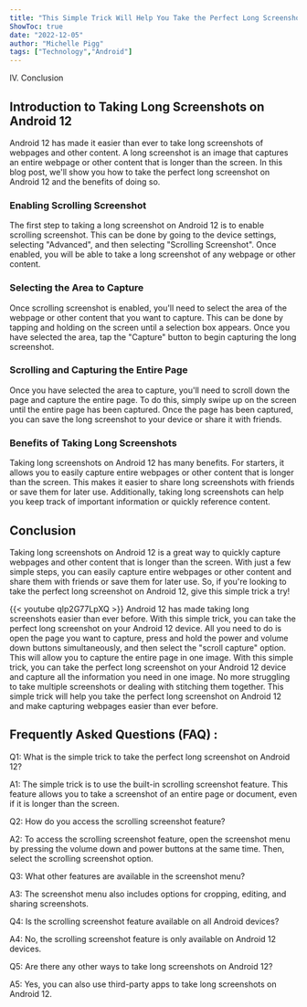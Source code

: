 ```yaml
---
title: "This Simple Trick Will Help You Take the Perfect Long Screenshot on Android 12!"
ShowToc: true 
date: "2022-12-05"
author: "Michelle Pigg" 
tags: ["Technology","Android"]
---
```

IV. Conclusion

## Introduction to Taking Long Screenshots on Android 12

Android 12 has made it easier than ever to take long screenshots of webpages and other content. A long screenshot is an image that captures an entire webpage or other content that is longer than the screen. In this blog post, we'll show you how to take the perfect long screenshot on Android 12 and the benefits of doing so.

### Enabling Scrolling Screenshot

The first step to taking a long screenshot on Android 12 is to enable scrolling screenshot. This can be done by going to the device settings, selecting "Advanced", and then selecting "Scrolling Screenshot". Once enabled, you will be able to take a long screenshot of any webpage or other content.

### Selecting the Area to Capture

Once scrolling screenshot is enabled, you'll need to select the area of the webpage or other content that you want to capture. This can be done by tapping and holding on the screen until a selection box appears. Once you have selected the area, tap the "Capture" button to begin capturing the long screenshot.

### Scrolling and Capturing the Entire Page

Once you have selected the area to capture, you'll need to scroll down the page and capture the entire page. To do this, simply swipe up on the screen until the entire page has been captured. Once the page has been captured, you can save the long screenshot to your device or share it with friends.

### Benefits of Taking Long Screenshots

Taking long screenshots on Android 12 has many benefits. For starters, it allows you to easily capture entire webpages or other content that is longer than the screen. This makes it easier to share long screenshots with friends or save them for later use. Additionally, taking long screenshots can help you keep track of important information or quickly reference content.

## Conclusion

Taking long screenshots on Android 12 is a great way to quickly capture webpages and other content that is longer than the screen. With just a few simple steps, you can easily capture entire webpages or other content and share them with friends or save them for later use. So, if you're looking to take the perfect long screenshot on Android 12, give this simple trick a try!

{{< youtube qIp2G77LpXQ >}} 
Android 12 has made taking long screenshots easier than ever before. With this simple trick, you can take the perfect long screenshot on your Android 12 device. All you need to do is open the page you want to capture, press and hold the power and volume down buttons simultaneously, and then select the "scroll capture" option. This will allow you to capture the entire page in one image. With this simple trick, you can take the perfect long screenshot on your Android 12 device and capture all the information you need in one image. No more struggling to take multiple screenshots or dealing with stitching them together. This simple trick will help you take the perfect long screenshot on Android 12 and make capturing webpages easier than ever before.

## Frequently Asked Questions (FAQ) :
Q1: What is the simple trick to take the perfect long screenshot on Android 12?

A1: The simple trick is to use the built-in scrolling screenshot feature. This feature allows you to take a screenshot of an entire page or document, even if it is longer than the screen. 

Q2: How do you access the scrolling screenshot feature?

A2: To access the scrolling screenshot feature, open the screenshot menu by pressing the volume down and power buttons at the same time. Then, select the scrolling screenshot option. 

Q3: What other features are available in the screenshot menu?

A3: The screenshot menu also includes options for cropping, editing, and sharing screenshots. 

Q4: Is the scrolling screenshot feature available on all Android devices?

A4: No, the scrolling screenshot feature is only available on Android 12 devices. 

Q5: Are there any other ways to take long screenshots on Android 12?

A5: Yes, you can also use third-party apps to take long screenshots on Android 12.


